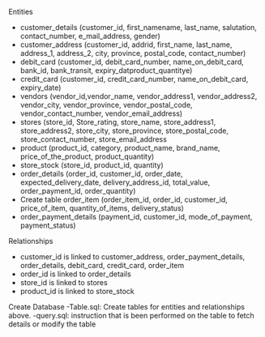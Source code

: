 Entities

- customer_details (customer_id, first_namename, last_name, salutation, contact_number, e_mail_address, gender)
- customer_address (customer_id, addrid, first_name, last_name, address_1, address_2, city, province, postal_code, contact_number)
- debit_card (customer_id, debit_card_number, name_on_debit_card, bank_id, bank_transit, expiry_datproduct_quantitye)
- credit_card (customer_id, credit_card_number, name_on_debit_card, expiry_date)
- vendors (vendor_id,vendor_name, vendor_address1, vendor_address2, vendor_city, vendor_province, vendor_postal_code, vendor_contact_number, vendor_email_address)
- stores (store_id, Store_rating, store_name, store_address1, store_address2, store_city, store_province, store_postal_code, store_contact_number, store_email_address
- product (product_id, category, product_name, brand_name, price_of_the_product, product_quantity)
- store_stock (store_id, product_id, quantity)
- order_details (order_id, customer_id, order_date, expected_delivery_date, delivery_address_id, total_value, order_payment_id, order_quantity)
- Create table order_item (order_item_id, order_id, customer_id, price_of_item, quantity_of_items, delivery_status)
- order_payment_details (payment_id, customer_id, mode_of_payment, payment_status)

Relationships

- customer_id is linked to customer_address, order_payment_details, order_details, debit_card, credit_card, order_item
- order_id is linked to order_details
- store_id is linked to stores
- product_id is linked to store_stock

Create Database
-Table.sql: Create tables for entities and relationships above.
-query.sql: instruction that is been performed on the table to fetch details or modify the table 